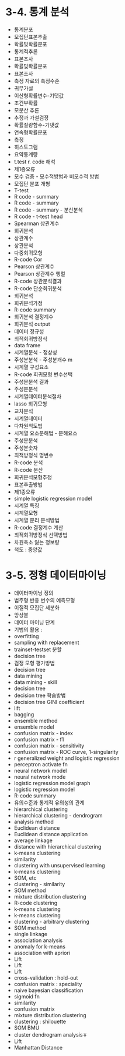 # 3-4. 통계 분석
- 통계분포
- 모집단표본추출
- 확률및확률분포
- 통계적추론
- 표본조사
- 확률및확률분포
- 표본조사
- 측정 자료의 측정수준
- 귀무가설
- 이산형확률변수-기댓값
- 조건부확률
- 모분산 추론
- 추정과 가설검정
- 확률질량함수-기댓값
- 연속형확률분포
- 측정
- 히스토그램
- 요약통계량
- t.test r. code 해석
- 제1종오류
- 모수 검증 - 모수적방법과 비모수적 방법
- 모집단 분포 개형
- T-test
- R code - summary 
- R code - summary 
- R code - summary  - 분산분석
- R code - t-test head 
- Spearman 상관계수
- 회귀분석
- 상관계수
- 상관분석
- 다중회귀모형
- R-code Cor 
- Pearson 상관계수
- Pearson 상관계수 행렬
- R-code 상관분석결과
- R-code 단순회귀분석
- 회귀분석
- 회귀분석가정
- R-code summary
- 회귀분석 결정계수
- 회귀분석 output 
- 데이터 정규성
- 최적회귀방정식
- data frame 
- 시계열분석 - 정상성
- 주성분분석 - 주성분개수 m
- 시계열 구성요소 
- R-code 회귀모형 변수선택
- 주성분분석 결과
- 주성분분석 
- 시계열데이터분석절차
- lasso 회귀모형
- 교차분석
- 시계열데이터
- 다차원척도법
- 시계열 요소분해법 - 분해요소
- 주성분분석
- 주성분숫자
- 최적방정식 명변수
- R-code 분석
- R-code 분산
- 회귀분석모형추정
- 표본추출방법
- 제1종오류
- simple logistic regression model
- 시계열 특징
- 시계열모형 
- 시계열 분리 분석방법
- R-code 결정계수 계산
- 최적회귀방정식 선택방법
- 차원축소 잃는 정보량
- 척도 : 중앙값

# 3-5. 정형 데이터마이닝

- 데이터마이닝 정의
- 범주형 반응 변수의 예측모형
- 이질적 모집단 세분화
- 앙상블
- 데이터 마이닝 단계
- 기법의 활용 : 
- overfitting
- sampling with replacement
- trainset-testset 분할
- decision tree
- 검정 모형 평가방법
- decision tree
- data mining
- data mining - skill
- decision tree 
- decision tree 학습방법
- decision tree GINI coefficient
- lift 
- bagging
- ensemble method
- ensemble model
- confusion matrix - index
- confusion matrix - f1
- confusion matrix - sensitivity
- confusion matrix - ROC curve, 1-singularity
- r generalized weight and logistic regression
- perceptron activate fn
- neural network model
- neural network mode
- logistic regression model graph
- logistic regression model 
-  R-code summary
- 유의수준과 통계적 유의성의 관계
- hierarchical clustering
- hierarchical clustering - dendrogram
- analysis method
- Euclidean distance
- Euclidean distance application
- average linkage
- distance with hierarchical clustering 
- k-means clustering
- similarity 
- clustering with unsupervised learning
- k-means clustering
- SOM, etc
- clustering - similarity
- SOM method
- mixture distribution clustering
- R-code clustering 
- k-means clustering
- k-means clustering
- clustering - arbitrary clustering
- SOM method
- single linkage
- association analysis
- anomaly for k-means
- association with apriori
- Lift
- Lift
- Lift
- cross-validation : hold-out
-  confusion matrix : speciality
- naive bayesian classification
- sigmoid fn
- similarity
- confusion matrix
- mixture distribution clustering
- clustering : shilouette
- SOM BMU
- cluster dendrogram analysisㅎ
- Lift
- Manhattan Distance
